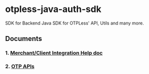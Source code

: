 # otpless-java-auth-sdk

SDK for Backend Java SDK for OTPLess' API, Utils and many more.

## Documents

### 1. [Merchant/Client Integration Help doc](/document.md)


### 2. [OTP APIs](/document.md#b-otpauth-class) 